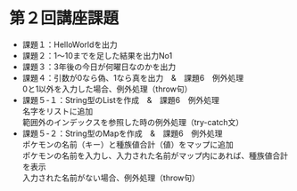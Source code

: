 # 第２回講座課題
* 課題１：HelloWorldを出力
* 課題２：1～10までを足した結果を出力No1
* 課題３：3年後の今日が何曜日なのかを出力
* 課題４：引数が0なら偽、1なら真を出力　&　課題6　例外処理
<br>0と1以外を入力した場合、例外処理（throw句）
* 課題５-１：String型のListを作成　&　課題6　例外処理
<br>名字をリストに追加
<br>範囲外のインデックスを参照した時の例外処理（try-catch文）
* 課題５-２：String型のMapを作成　&　課題6　例外処理
<br>ポケモンの名前（キー）と種族値合計（値）をマップに追加
<br>ポケモンの名前を入力し、入力された名前がマップ内にあれば、種族値合計を表示
<br>入力された名前がない場合、例外処理（throw句）
